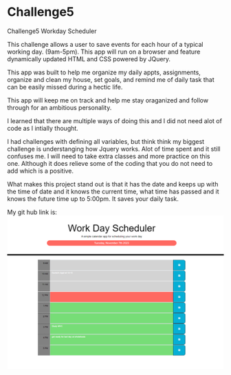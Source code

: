 # Challenge5
Challenge5 Workday Scheduler

This challenge allows a user to save events for each hour of a typical working day.  (9am-5pm).  This app will run on a browser and  feature dynamically updated HTML and CSS powered by JQuery.  

This app was built to help me organize my daily appts, assignments, organize and clean my house, set goals, and remind me of daily task that can be easily missed during a hectic life.  

This app will keep me on track and help me stay oraganized and follow through for an ambitious personality. 

I learned that there are multiple ways of doing this and I did not need alot of code as I intially thought.  

I had challenges with defining all variables, but think think my biggest challenge is understanging how Jquery works.  Alot of time spent and it still confuses me.  I will need to take extra classes and more practice on this one.  Although it does relieve some of the coding that you do not need to add which is a positive.  

What makes this project stand out is that it has the date and keeps up with the time of date and it knows the current time, what time has passed and it knows the future time up to 5:00pm.  It saves your daily task.

My git hub link is: 
![Alt text](image.png)